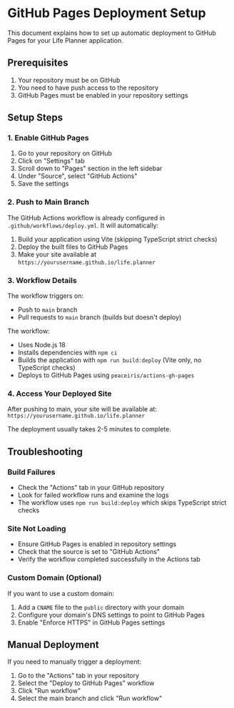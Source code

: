 # GitHub Pages Deployment Setup

This document explains how to set up automatic deployment to GitHub Pages for your Life Planner application.

## Prerequisites

1. Your repository must be on GitHub
2. You need to have push access to the repository
3. GitHub Pages must be enabled in your repository settings

## Setup Steps

### 1. Enable GitHub Pages

1. Go to your repository on GitHub
2. Click on "Settings" tab
3. Scroll down to "Pages" section in the left sidebar
4. Under "Source", select "GitHub Actions"
5. Save the settings

### 2. Push to Main Branch

The GitHub Actions workflow is already configured in `.github/workflows/deploy.yml`. It will automatically:

1. Build your application using Vite (skipping TypeScript strict checks)
2. Deploy the built files to GitHub Pages
3. Make your site available at `https://yourusername.github.io/life.planner`

### 3. Workflow Details

The workflow triggers on:
- Push to `main` branch
- Pull requests to `main` branch (builds but doesn't deploy)

The workflow:
- Uses Node.js 18
- Installs dependencies with `npm ci`
- Builds the application with `npm run build:deploy` (Vite only, no TypeScript checks)
- Deploys to GitHub Pages using `peaceiris/actions-gh-pages`

### 4. Access Your Deployed Site

After pushing to main, your site will be available at:
`https://yourusername.github.io/life.planner`

The deployment usually takes 2-5 minutes to complete.

## Troubleshooting

### Build Failures
- Check the "Actions" tab in your GitHub repository
- Look for failed workflow runs and examine the logs
- The workflow uses `npm run build:deploy` which skips TypeScript strict checks

### Site Not Loading
- Ensure GitHub Pages is enabled in repository settings
- Check that the source is set to "GitHub Actions"
- Verify the workflow completed successfully in the Actions tab

### Custom Domain (Optional)
If you want to use a custom domain:
1. Add a `CNAME` file to the `public` directory with your domain
2. Configure your domain's DNS settings to point to GitHub Pages
3. Enable "Enforce HTTPS" in GitHub Pages settings

## Manual Deployment

If you need to manually trigger a deployment:
1. Go to the "Actions" tab in your repository
2. Select the "Deploy to GitHub Pages" workflow
3. Click "Run workflow"
4. Select the main branch and click "Run workflow"
